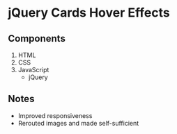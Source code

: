# jQuery Cards Hover Effects

## Components

1. HTML
2. CSS
3. JavaScript
   - jQuery

## Notes

- Improved responsiveness
- Rerouted images and made self-sufficient
